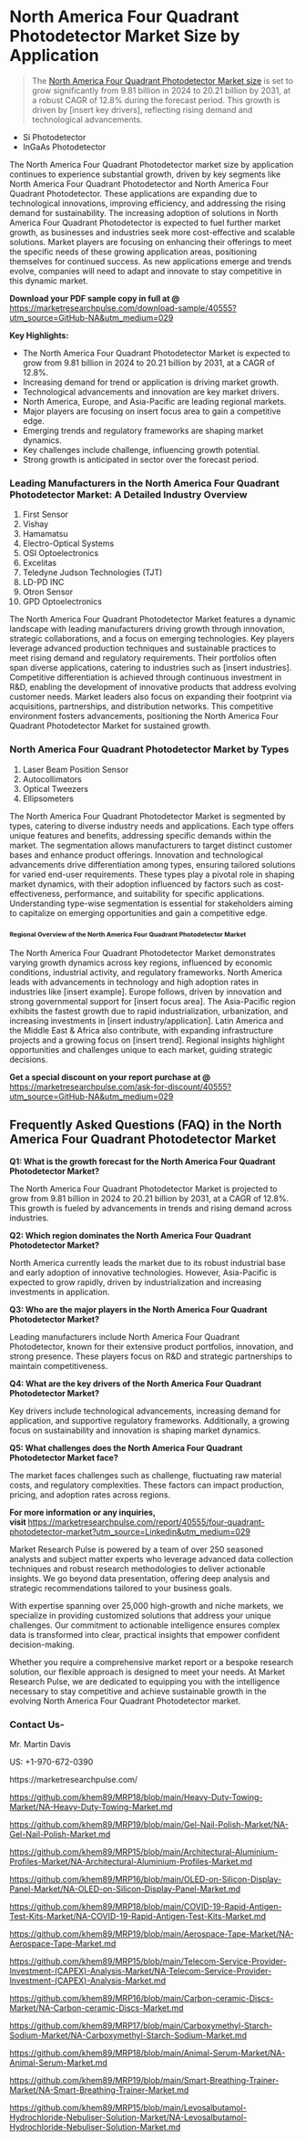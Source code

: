 <h1>North America Four Quadrant Photodetector Market&nbsp;Size by Application</h1><blockquote><p>The <a href="https://marketresearchpulse.com/download-sample/40555?utm_source=GitHub-NA&amp;utm_medium=029">North America Four Quadrant Photodetector Market size</a> is set to grow significantly from 9.81 billion in 2024 to 20.21 billion by 2031, at a robust CAGR of 12.8% during the forecast period. This growth is driven by [insert key drivers], reflecting rising demand and technological advancements.</p></blockquote><ul><li>Si Photodetector<li> InGaAs Photodetector</li></ul><p>The North America Four Quadrant Photodetector market size by application continues to experience substantial growth, driven by key segments like North America Four Quadrant Photodetector and North America Four Quadrant Photodetector. These applications are expanding due to technological innovations, improving efficiency, and addressing the rising demand for sustainability. The increasing adoption of solutions in North America Four Quadrant Photodetector is expected to fuel further market growth, as businesses and industries seek more cost-effective and scalable solutions. Market players are focusing on enhancing their offerings to meet the specific needs of these growing application areas, positioning themselves for continued success. As new applications emerge and trends evolve, companies will need to adapt and innovate to stay competitive in this dynamic market.</p><p><strong>Download your PDF sample copy in full at @ </strong><a href="https://marketresearchpulse.com/download-sample/40555?utm_source=GitHub-NA&amp;utm_medium=029">https://marketresearchpulse.com/download-sample/40555?utm_source=GitHub-NA&amp;utm_medium=029</a></p><p><strong>Key Highlights: </strong></p><ul><li>The North America Four Quadrant Photodetector Market is expected to grow from 9.81 billion in 2024 to 20.21 billion by 2031, at a CAGR of 12.8%.</li><li>Increasing demand for trend or application is driving market growth.</li><li>Technological advancements and innovation are key market drivers.</li><li>North America, Europe, and Asia-Pacific are leading regional markets.</li><li>Major players are focusing on insert focus area to gain a competitive edge.</li><li>Emerging trends and regulatory frameworks are shaping market dynamics.</li><li>Key challenges include challenge, influencing growth potential.</li><li>Strong growth is anticipated in sector over the forecast period.</li></ul><h3>Leading Manufacturers in the North America Four Quadrant Photodetector Market: A Detailed Industry Overview</h3><ol><li>First Sensor</li><li>Vishay</li><li>Hamamatsu</li><li>Electro-Optical Systems</li><li>OSI Optoelectronics</li><li>Excelitas</li><li>Teledyne Judson Technologies (TJT)</li><li>LD-PD INC</li><li>Otron Sensor</li><li>GPD Optoelectronics</li></ol><div class="flex max-w-full flex-col flex-grow"><div class="min-h-8 text-message flex w-full flex-col items-end gap-2 whitespace-normal break-words [.text-message+&amp;]:mt-5" dir="auto" data-message-author-role="assistant" data-message-id="fd8432e4-4910-450d-b182-61b7bfb0a01f" data-message-model-slug="gpt-4o"><div class="flex w-full flex-col gap-1 empty:hidden first:pt-[3px]"><div class="markdown prose w-full break-words dark:prose-invert light"><p>The North America Four Quadrant Photodetector Market features a dynamic landscape with leading manufacturers driving growth through innovation, strategic collaborations, and a focus on emerging technologies. Key players leverage advanced production techniques and sustainable practices to meet rising demand and regulatory requirements. Their portfolios often span diverse applications, catering to industries such as [insert industries]. Competitive differentiation is achieved through continuous investment in R&amp;D, enabling the development of innovative products that address evolving customer needs. Market leaders also focus on expanding their footprint via acquisitions, partnerships, and distribution networks. This competitive environment fosters advancements, positioning the North America Four Quadrant Photodetector Market for sustained growth.</p></div></div></div></div><h3>North America Four Quadrant Photodetector Market by Types</h3><ol><li>Laser Beam Position Sensor<li> Autocollimators<li> Optical Tweezers<li> Ellipsometers</li></ol><div class="flex max-w-full flex-col flex-grow"><div class="min-h-8 text-message flex w-full flex-col items-end gap-2 whitespace-normal break-words [.text-message+&amp;]:mt-5" dir="auto" data-message-author-role="assistant" data-message-id="084470be-0bb7-4664-bddf-5156b4f41249" data-message-model-slug="gpt-4o-mini"><div class="flex w-full flex-col gap-1 empty:hidden first:pt-[3px]"><div class="markdown prose w-full break-words dark:prose-invert light"><p>The North America Four Quadrant Photodetector Market is segmented by types, catering to diverse industry needs and applications. Each type offers unique features and benefits, addressing specific demands within the market. The segmentation allows manufacturers to target distinct customer bases and enhance product offerings. Innovation and technological advancements drive differentiation among types, ensuring tailored solutions for varied end-user requirements. These types play a pivotal role in shaping market dynamics, with their adoption influenced by factors such as cost-effectiveness, performance, and suitability for specific applications. Understanding type-wise segmentation is essential for stakeholders aiming to capitalize on emerging opportunities and gain a competitive edge.</p></div></div></div></div><h3><span style="font-size: 11px;">Regional Overview of the North America Four Quadrant Photodetector Market</span></h3><div class="flex max-w-full flex-col flex-grow"><div class="min-h-8 text-message flex w-full flex-col items-end gap-2 whitespace-normal break-words [.text-message+&amp;]:mt-5" dir="auto" data-message-author-role="assistant" data-message-id="e9038762-ce64-4e30-91c9-9bd413514231" data-message-model-slug="gpt-4o-mini"><div class="flex w-full flex-col gap-1 empty:hidden first:pt-[3px]"><div class="markdown prose w-full break-words dark:prose-invert light"><p>The North America Four Quadrant Photodetector Market demonstrates varying growth dynamics across key regions, influenced by economic conditions, industrial activity, and regulatory frameworks. North America leads with advancements in technology and high adoption rates in industries like [insert example]. Europe follows, driven by innovation and strong governmental support for [insert focus area]. The Asia-Pacific region exhibits the fastest growth due to rapid industrialization, urbanization, and increasing investments in [insert industry/application]. Latin America and the Middle East &amp; Africa also contribute, with expanding infrastructure projects and a growing focus on [insert trend]. Regional insights highlight opportunities and challenges unique to each market, guiding strategic decisions.</p></div></div></div></div><p><strong>Get a special discount on your report purchase at @ </strong><a href="https://marketresearchpulse.com/ask-for-discount/40555?utm_source=GitHub-NA&amp;utm_medium=029">https://marketresearchpulse.com/ask-for-discount/40555?utm_source=GitHub-NA&amp;utm_medium=029</a></p><h2>Frequently Asked Questions (FAQ) in the North America Four Quadrant Photodetector Market</h2><p><strong>Q1: What is the growth forecast for the North America Four Quadrant Photodetector Market?</strong></p><p>The North America Four Quadrant Photodetector Market is projected to grow from 9.81 billion in 2024 to 20.21 billion by 2031, at a CAGR of 12.8%. This growth is fueled by advancements in trends and rising demand across industries.</p><p><strong>Q2: Which region dominates the North America Four Quadrant Photodetector Market?</strong></p><p>North America currently leads the market due to its robust industrial base and early adoption of innovative technologies. However, Asia-Pacific is expected to grow rapidly, driven by industrialization and increasing investments in application.</p><p><strong>Q3: Who are the major players in the North America Four Quadrant Photodetector Market?</strong></p><p>Leading manufacturers include North America Four Quadrant Photodetector, known for their extensive product portfolios, innovation, and strong presence. These players focus on R&amp;D and strategic partnerships to maintain competitiveness.</p><p><strong>Q4: What are the key drivers of the North America Four Quadrant Photodetector Market?</strong></p><p>Key drivers include technological advancements, increasing demand for application, and supportive regulatory frameworks. Additionally, a growing focus on sustainability and innovation is shaping market dynamics.</p><p><strong>Q5: What challenges does the North America Four Quadrant Photodetector Market face?</strong></p><p>The market faces challenges such as challenge, fluctuating raw material costs, and regulatory complexities. These factors can impact production, pricing, and adoption rates across regions.</p><p><strong>For more information or any inquiries, visit&nbsp;</strong><a href="https://marketresearchpulse.com/report/40555/four-quadrant-photodetector-market?utm_source=Linkedin&utm_medium=029">https://marketresearchpulse.com/report/40555/four-quadrant-photodetector-market?utm_source=Linkedin&utm_medium=029</a></p><p>Market Research Pulse is powered by a team of over 250 seasoned analysts and subject matter experts who leverage advanced data collection techniques and robust research methodologies to deliver actionable insights. We go beyond data presentation, offering deep analysis and strategic recommendations tailored to your business goals.</p><p>With expertise spanning over 25,000 high-growth and niche markets, we specialize in providing customized solutions that address your unique challenges. Our commitment to actionable intelligence ensures complex data is transformed into clear, practical insights that empower confident decision-making.</p><p>Whether you require a comprehensive market report or a bespoke research solution, our flexible approach is designed to meet your needs. At Market Research Pulse, we are dedicated to equipping you with the intelligence necessary to stay competitive and achieve sustainable growth in the evolving North America Four Quadrant Photodetector market.</p><h3><strong>Contact Us-</strong></h3><p>Mr. Martin Davis</p><p>US: +1-970-672-0390</p><p>https://marketresearchpulse.com/</p><p><a href="https://github.com/khem89/MRP18/blob/main/Heavy-Duty-Towing-Market/NA-Heavy-Duty-Towing-Market.md">https://github.com/khem89/MRP18/blob/main/Heavy-Duty-Towing-Market/NA-Heavy-Duty-Towing-Market.md</a></p><p><a href="https://github.com/khem89/MRP19/blob/main/Gel-Nail-Polish-Market/NA-Gel-Nail-Polish-Market.md">https://github.com/khem89/MRP19/blob/main/Gel-Nail-Polish-Market/NA-Gel-Nail-Polish-Market.md</a></p><p><a href="https://github.com/khem89/MRP15/blob/main/Architectural-Aluminium-Profiles-Market/NA-Architectural-Aluminium-Profiles-Market.md">https://github.com/khem89/MRP15/blob/main/Architectural-Aluminium-Profiles-Market/NA-Architectural-Aluminium-Profiles-Market.md</a></p><p><a href="https://github.com/khem89/MRP16/blob/main/OLED-on-Silicon-Display-Panel-Market/NA-OLED-on-Silicon-Display-Panel-Market.md">https://github.com/khem89/MRP16/blob/main/OLED-on-Silicon-Display-Panel-Market/NA-OLED-on-Silicon-Display-Panel-Market.md</a></p><p><a href="https://github.com/khem89/MRP18/blob/main/COVID-19-Rapid-Antigen-Test-Kits-Market/NA-COVID-19-Rapid-Antigen-Test-Kits-Market.md">https://github.com/khem89/MRP18/blob/main/COVID-19-Rapid-Antigen-Test-Kits-Market/NA-COVID-19-Rapid-Antigen-Test-Kits-Market.md</a></p><p><a href="https://github.com/khem89/MRP19/blob/main/Aerospace-Tape-Market/NA-Aerospace-Tape-Market.md">https://github.com/khem89/MRP19/blob/main/Aerospace-Tape-Market/NA-Aerospace-Tape-Market.md</a></p><p><a href="https://github.com/khem89/MRP15/blob/main/Telecom-Service-Provider-Investment-(CAPEX)-Analysis-Market/NA-Telecom-Service-Provider-Investment-(CAPEX)-Analysis-Market.md">https://github.com/khem89/MRP15/blob/main/Telecom-Service-Provider-Investment-(CAPEX)-Analysis-Market/NA-Telecom-Service-Provider-Investment-(CAPEX)-Analysis-Market.md</a></p><p><a href="https://github.com/khem89/MRP16/blob/main/Carbon-ceramic-Discs-Market/NA-Carbon-ceramic-Discs-Market.md">https://github.com/khem89/MRP16/blob/main/Carbon-ceramic-Discs-Market/NA-Carbon-ceramic-Discs-Market.md</a></p><p><a href="https://github.com/khem89/MRP17/blob/main/Carboxymethyl-Starch-Sodium-Market/NA-Carboxymethyl-Starch-Sodium-Market.md">https://github.com/khem89/MRP17/blob/main/Carboxymethyl-Starch-Sodium-Market/NA-Carboxymethyl-Starch-Sodium-Market.md</a></p><p><a href="https://github.com/khem89/MRP18/blob/main/Animal-Serum-Market/NA-Animal-Serum-Market.md">https://github.com/khem89/MRP18/blob/main/Animal-Serum-Market/NA-Animal-Serum-Market.md</a></p><p><a href="https://github.com/khem89/MRP19/blob/main/Smart-Breathing-Trainer-Market/NA-Smart-Breathing-Trainer-Market.md">https://github.com/khem89/MRP19/blob/main/Smart-Breathing-Trainer-Market/NA-Smart-Breathing-Trainer-Market.md</a></p><p><a href="https://github.com/khem89/MRP15/blob/main/Levosalbutamol-Hydrochloride-Nebuliser-Solution-Market/NA-Levosalbutamol-Hydrochloride-Nebuliser-Solution-Market.md">https://github.com/khem89/MRP15/blob/main/Levosalbutamol-Hydrochloride-Nebuliser-Solution-Market/NA-Levosalbutamol-Hydrochloride-Nebuliser-Solution-Market.md</a></p>
